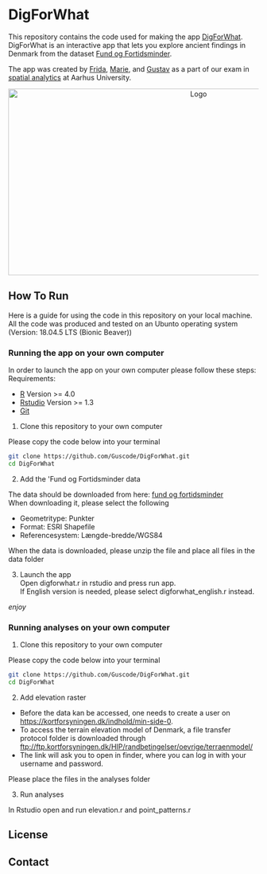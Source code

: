 # DigForWhat

This repository contains the code used for making the app [DigForWhat](https://vftgustav.shinyapps.io/DigForWhat/).<br/> 
DigForWhat is an interactive app that lets you explore ancient findings in Denmark from the dataset [Fund og Fortidsminder](https://www.kulturarv.dk/fundogfortidsminder/).<br/>

The app was created by [Frida](github.com/frillecode/), [Marie](github.com/marmor97), and [Gustav](github.com/guscode/) as a part of our exam in [spatial analytics](https://kursuskatalog.au.dk/da/course/101991/Spatial-Analytics) at Aarhus University. 

<p align="center">
  <a href="https://github.com/Guscode/DigForWhat/">
    <img src="readme_files/github_gif_map.gif" alt="Logo" width=750 height=375>
  </a>

</p>

## How To Run

Here is a guide for using the code in this repository on your local machine. All the code was produced and tested on an Ubunto operating system (Version: 18.04.5 LTS (Bionic Beaver))

### Running the app on your own computer

In order to launch the app on your own computer please follow these steps: <br/>
Requirements: <br/>
- [R](https://www.r-project.org/) Version >= 4.0
- [Rstudio](https://www.rstudio.com/products/rstudio/download/#download) Version >= 1.3
- [Git](https://git-scm.com/)


1. Clone this repository to your own computer <br/>

Please copy the code below into your terminal
```bash
git clone https://github.com/Guscode/DigForWhat.git
cd DigForWhat
```


2. Add the 'Fund og Fortidsminder data <br/>

The data should be downloaded from here: [fund og fortidsminder](https://www.kulturarv.dk/fundogfortidsminder/Download/) <br/>
When downloading it, please select the following
- Geometritype: Punkter
- Format: ESRI Shapefile
- Referencesystem: Længde-bredde/WGS84 

When the data is downloaded, please unzip the file and place all files in the data folder <br/>

3. Launch the app <br/>
Open digforwhat.r in rstudio and press run app. <br/>
If English version is needed, please select digforwhat_english.r instead.

_enjoy_

### Running analyses on your own computer

1. Clone this repository to your own computer <br/>


Please copy the code below into your terminal
```bash
git clone https://github.com/Guscode/DigForWhat.git
cd DigForWhat
```


2. Add elevation raster <br/>


- Before the data kan be accessed, one needs to create a user on https://kortforsyningen.dk/indhold/min-side-0.
- To access the terrain elevation model of Denmark, a file transfer protocol folder is downloaded through ftp://ftp.kortforsyningen.dk/HIP/randbetingelser/oevrige/terraenmodel/
- The link will ask you to open in finder, where you can log in with your username and password.

Please place the files in the analyses folder

3. Run analyses <br/>


In Rstudio open and run elevation.r and point_patterns.r

## License

## Contact
